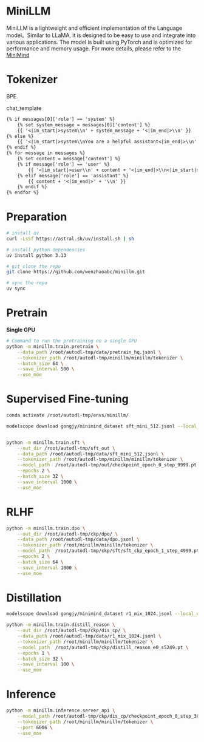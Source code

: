 # MiniLLM

MiniLLM is a lightweight and efficient implementation of the Language model。Similar to LLaMA, it is designed to be easy to use and integrate into various applications. The model is built using PyTorch and is optimized for performance and memory usage. For more details, please refer to the [MiniMind](https://github.com/jingyaogong/minimind)

# Tokenizer

BPE.

chat_template

```txt
{% if messages[0]['role'] == 'system' %}
    {% set system_message = messages[0]['content'] %}
    {{ '<|im_start|>system\\n' + system_message + '<|im_end|>\\n' }}
{% else %}
    {{ '<|im_start|>system\\nYou are a helpful assistant<|im_end|>\\n' }}
{% endif %}
{% for message in messages %}
    {% set content = message['content'] %}
    {% if message['role'] == 'user' %}
        {{ '<|im_start|>user\\n' + content + '<|im_end|>\\n<|im_start|>assistant\\n' }}
    {% elif message['role'] == 'assistant' %}
        {{ content + '<|im_end|>' + '\\n' }}
    {% endif %}
{% endfor %}
```

# Preparation

```sh
# install uv
curl -LsSf https://astral.sh/uv/install.sh | sh

# install python dependencies
uv install python 3.13

# git clone the repo
git clone https://github.com/wenzhaoabc/minillm.git

# sync the repo
uv sync
```

# Pretrain

**Single GPU**

```bash
# Command to run the pretraining on a single GPU
python -m minillm.train.pretrain \
    --data_path /root/autodl-tmp/data/pretrain_hq.jsonl \
    --tokenizer_path /root/autodl-tmp/minillm/minillm/tokenizer \
    --batch_size 64 \
    --save_interval 500 \
    --use_moe
```

# Supervised Fine-tuning

```bash
conda activate /root/autodl-tmp/envs/minillm/

modelscope download gongjy/minimind_dataset sft_mini_512.jsonl --local_dir /root/autodl-tmp/data --repo-type dataset


python -m minillm.train.sft \
    --out_dir /root/autodl-tmp/sft_out \
    --data_path /root/autodl-tmp/data/sft_mini_512.jsonl \
    --tokenizer_path /root/autodl-tmp/minillm/minillm/tokenizer \
    --model_path  /root/autodl-tmp/out/checkpoint_epoch_0_step_9999.pt \
    --epochs 2 \
    --batch_size 32 \
    --save_interval 1000 \
    --use_moe
```

# RLHF

```bash
python -m minillm.train.dpo \
    --out_dir /root/autodl-tmp/ckp/dpo/ \
    --data_path /root/autodl-tmp/data/dpo.jsonl \
    --tokenizer_path /root/minillm/minillm/tokenizer \
    --model_path  /root/autodl-tmp/ckp/sft/sft_ckp_epoch_1_step_4999.pt \
    --epochs 2 \
    --batch_size 64 \
    --save_interval 1000 \
    --use_moe
```

# Distillation

```bash
modelscope download gongjy/minimind_dataset r1_mix_1024.jsonl --local_dir /root/autodl-tmp/data --repo-type dataset

python -m minillm.train.distill_reason \
    --out_dir /root/autodl-tmp/ckp/dis_cp/ \
    --data_path /root/autodl-tmp/data/r1_mix_1024.jsonl \
    --tokenizer_path /root/minillm/minillm/tokenizer \
    --model_path  /root/autodl-tmp/ckp/distill_reason_e0_s5249.pt \
    --epochs 1 \
    --batch_size 32 \
    --save_interval 100 \
    --use_moe
```

# Inference

```bash
python -m minillm.inference.server_api \
    --model_path /root/autodl-tmp/ckp/dis_cp/checkpoint_epoch_0_step_3899.pt \
    --tokenizer_path /root/minillm/minillm/tokenizer \
    --port 6006 \
    --use_moe
```
